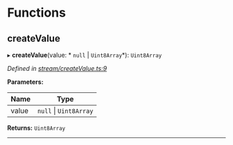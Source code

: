 

# Functions

<a id="createvalue"></a>

##  createValue

▸ **createValue**(value: * `null` &#124; `Uint8Array`*): `Uint8Array`

*Defined in [stream/createValue.ts:9](https://github.com/polkadot-js/common/blob/0e30c48/packages/trie-codec/src/stream/createValue.ts#L9)*

**Parameters:**

| Name | Type |
| ------ | ------ |
| value |  `null` &#124; `Uint8Array`|

**Returns:** `Uint8Array`

___

